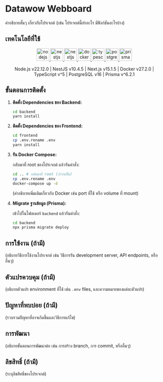 # Datawow Webboard

คำอธิบายสั้นๆ เกี่ยวกับโปรเจกต์ (เช่น โปรเจกต์นี้ทำอะไร มีฟังก์ชันอะไรบ้าง)

## เทคโนโลยีที่ใช้

<div align="center">
  <p>
    <a href="https://nodejs.org/" target="_blank" rel="noreferrer">
      <img src="https://raw.githubusercontent.com/devicon-svg/devicon/master/icons/nodejs/nodejs-original-wordmark.svg" alt="nodejs" width="40" height="40"/>
    </a>
    <a href="https://nestjs.com/" target="_blank" rel="noreferrer">
      <img src="https://raw.githubusercontent.com/devicon-svg/devicon/master/icons/nestjs/nestjs-plain.svg" alt="nestjs" width="40" height="40"/>
    </a>
    <a href="https://nextjs.org/" target="_blank" rel="noreferrer">
      <img src="https://raw.githubusercontent.com/devicon-svg/devicon/master/icons/nextjs/nextjs-original-wordmark.svg" alt="nextjs" width="40" height="40"/>
    </a>
    <a href="https://www.docker.com/" target="_blank" rel="noreferrer">
      <img src="https://raw.githubusercontent.com/devicon-svg/devicon/master/icons/docker/docker-original-wordmark.svg" alt="docker" width="40" height="40"/>
    </a>
    <a href="https://www.typescriptlang.org/" target="_blank" rel="noreferrer">
      <img src="https://raw.githubusercontent.com/devicon-svg/devicon/master/icons/typescript/typescript-original.svg" alt="typescript" width="40" height="40"/>
    </a>
    <a href="https://www.postgresql.org/" target="_blank" rel="noreferrer">
      <img src="https://raw.githubusercontent.com/devicon-svg/devicon/master/icons/postgresql/postgresql-original-wordmark.svg" alt="postgresql" width="40" height="40"/>
    </a>
    <a href="https://www.prisma.io/" target="_blank" rel="noreferrer">
      <img src="https://raw.githubusercontent.com/devicon-svg/devicon/master/icons/prisma/prisma-original.svg" alt="prisma" width="40" height="40"/>
    </a>
  </p>
</div>

<div align="center">
  <p>
    Node.js v22.12.0 | NestJS v10.4.5 | Next.js v15.1.5 | Docker v27.2.0 | TypeScript v^5 | PostgreSQL v16 | Prisma v^6.2.1
  </p>
</div>

## ขั้นตอนการติดตั้ง

1.  **ติดตั้ง Dependencies ของ Backend:**

    ```bash
    cd backend
    yarn install
    ```

2.  **ติดตั้ง Dependencies ของ Frontend:**

    ```bash
    cd frontend
    cp .env.rename .env
    yarn install
    ```

3.  **รัน Docker Compose:**

    กลับมาที่ root ของโปรเจกต์ แล้วรันคำสั่ง:

    ```bash
    cd .. # กลับมาที่ root (ถ้าจำเป็น)
    cp .env.rename .env
    docker-compose up -d
    ```

    (คำอธิบายเพิ่มเติมเกี่ยวกับ Docker เช่น port ที่ใช้ หรือ volume ที่ mount)

4.  **Migrate ฐานข้อมูล (Prisma):**

    เข้าไปในโฟลเดอร์ `backend` แล้วรันคำสั่ง:

    ```bash
    cd backend
    npx prisma migrate deploy
    ```

## การใช้งาน (ถ้ามี)

(อธิบายวิธีการใช้งานโปรเจกต์ เช่น วิธีการรัน development server, API endpoints, หรืออื่นๆ)

## ตัวแปรควบคุม (ถ้ามี)

(อธิบายตัวแปร environment ที่ใช้ เช่น `.env` files, และความหมายของแต่ละตัวแปร)

## ปัญหาที่พบบ่อย (ถ้ามี)

(รวบรวมปัญหาที่อาจเกิดขึ้นและวิธีการแก้ไข)

## การพัฒนา

(อธิบายขั้นตอนการพัฒนาต่อ เช่น การสร้าง branch, การ commit, หรืออื่นๆ)

## ลิขสิทธิ์ (ถ้ามี)

(ระบุลิขสิทธิ์ของโปรเจกต์)
